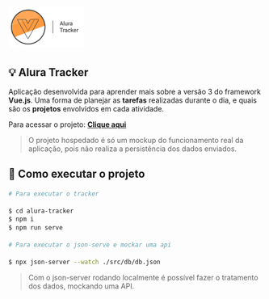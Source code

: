 <h1 align="left">
    <img alt="LogoTracker" title="LogoTracker" src="./alura-tracker/src/assets/logo.png" height="80" width="150" />
</h1>

## 💡 Alura Tracker
Aplicação desenvolvida para aprender mais sobre a versão 3 do framework **Vue.js**.
Uma forma de planejar as **tarefas** realizadas durante o dia, e quais são os **projetos** envolvidos em cada atividade.


Para acessar o projeto:
[**Clique aqui**](https://tracker-khaki.vercel.app/#/)

> O projeto hospedado é só um mockup do funcionamento real da aplicação, pois não realiza a persistência dos dados enviados.

## 🚀 Como executar o projeto

```bash
# Para executar o tracker

$ cd alura-tracker
$ npm i
$ npm run serve

# Para executar o json-serve e mockar uma api

$ npx json-server --watch ./src/db/db.json

```

> Com o json-server rodando localmente é possível fazer o tratamento dos dados, mockando uma API.
